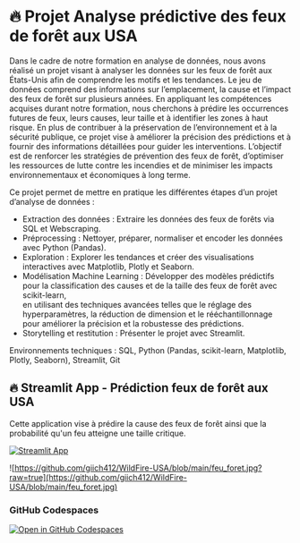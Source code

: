 # 🔥 Projet Analyse prédictive des feux de forêt aux USA

Dans le cadre de notre formation en analyse de données, nous avons réalisé un projet visant à analyser les données sur les feux de forêt aux États-Unis afin de comprendre les motifs et les tendances. Le jeu de données comprend des informations sur l’emplacement, la cause et l’impact des feux de forêt sur plusieurs années. En appliquant les compétences acquises durant notre formation, nous cherchons à prédire les occurrences futures de feux, leurs causes, leur taille et à identifier les zones à haut risque. En plus de contribuer à la préservation de l’environnement et à la sécurité publique, ce projet vise à améliorer la précision des prédictions et à fournir des informations détaillées pour guider les interventions. L’objectif est de renforcer les stratégies de prévention des feux de forêt, d’optimiser les ressources de lutte contre les incendies et de minimiser les impacts environnementaux et économiques à long terme.

Ce projet permet de mettre en pratique les différentes étapes d’un projet d’analyse de données :

- Extraction des données : Extraire les données des feux de forêts via SQL et Webscraping.
- Préprocessing : Nettoyer, préparer, normaliser et encoder les données avec Python (Pandas).
- Exploration : Explorer les tendances et créer des visualisations interactives avec Matplotlib, Plotly et Seaborn.
- Modélisation Machine Learning : Développer des modèles prédictifs pour la classification des causes et de la taille des feux de forêt avec scikit-learn,    
                                en utilisant des techniques avancées telles que le réglage des hyperparamètres, la réduction de dimension et le rééchantillonnage pour améliorer la précision et la robustesse des prédictions.
- Storytelling et restitution : Présenter le projet avec Streamlit.

Environnements techniques : SQL, Python (Pandas, scikit-learn, Matplotlib, Plotly, Seaborn), Streamlit, Git

## 🔥 Streamlit App - Prédiction feux de forêt aux USA 
Cette application vise à prédire la cause des feux de forêt ainsi que la probabilité qu'un feu atteigne une taille critique.

[![Streamlit App](https://static.streamlit.io/badges/streamlit_badge_black_white.svg)](https://wildfire-usa.streamlit.app/)

![https://github.com/giich412/WildFire-USA/blob/main/feu_foret.jpg?raw=true](https://github.com/giich412/WildFire-USA/blob/main/feu_foret.jpg)

### GitHub Codespaces
[![Open in GitHub Codespaces](https://github.com/codespaces/badge.svg)](https://codespaces.new/streamlit/app-starter-kit?quickstart=1)

